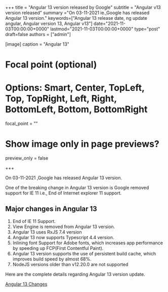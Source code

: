 +++
title = "Angular 13 version released by Google"
subtitle = "Angular v13 version released"
summary ="On 03-11-2021 ie.,Google has released Angular 13 version."
keywords=["Angular 13 release date, ng update angular, Angular version 13, Angular v13"]
date="2021-11-03T00:00:00+0000"
lastmod="2021-11-03T00:00:00+0000"
type="post"
draft=false
authors = ["admin"]

[image]
  caption = "Angular 13"

  # Focal point (optional)
  # Options: Smart, Center, TopLeft, Top, TopRight, Left, Right, BottomLeft, Bottom, BottomRight
  focal_point = ""

  # Show image only in page previews?
  preview_only = false

+++

On 03-11-2021 ,Google has released Angular 13 version. 

One of the breaking change in Angular 13 version is Google removed support for IE 11 i.e., End of Internet explorer 11 support.

## Major changes in Angular 13 

1. End of IE 11 Support.
2. View Engine is removed from Angular 13 version.
3. Angular 13 uses RxJS 7.4 version
4. Angular 13 now supports Typescript 4.4 version.
5. Inlining font Support for Adobe fonts, which increases app performance by speeding up FCP(First Contentful Paint).
6. Angular 13 version supports the use of persistent build cache, which improves build speed by almost 68%.  
7. NodeJS versions older than v12.20.0 are not supported

Here are the complete details regarding Angular 13 version update.

[Angular 13 Changes](https://github.com/angular/angular/blob/master/CHANGELOG.md#1300-2021-11-03)


